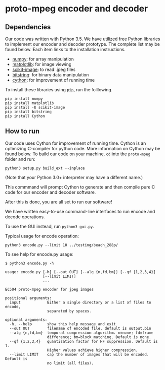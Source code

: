 # proto-mpeg encoder and decoder

## Dependencies
Our code was written with Python 3.5. We have utilized free Python libraries to implement our encoder and decoder prototype. The complete list may be found below. Each item links to the installation instructions.

- [numpy](www.numpy.com): for array manipulation
- [matplotlib](http://matplotlib.org/users/installing.html): for image viewing
- [scikit-image](http://scikit-image.org/download.html): to read .jpeg files
- [bitstring](https://pypi.python.org/pypi/bitstring/3.1.3): for binary data manipulation
- [cython](http://cython.org/#download): for improvement of running time

To install these libraries using `pip`, run the folllowing.

```
pip install numpy
pip install matplotlib
pip install -U scikit-image
pip install bitstring
pip install Cython
```

## How to run

Our code uses Cython for improvement of running time. Cython is an optimizing C-compiler for python code. More information on Cython may be found below.
To build our code on your machine, `cd` into the `proto-mpeg` folder and run:

```
python3 setup.py build_ext --inplace
```
(Note that your Python 3.0+ interpreter may have a different name.)

This commmand will prompt Cython to generate and then compile pure C code for our encoder and decoder software.

After this is done, you are all set to run our software!

We have written easy-to-use command-line interfaces to run encode and decode operations.

To use the GUI instead, run `python3 gui.py`.

Typical usage for encode operation:

```
python3 encode.py --limit 10 ../testing/beach_288p/
```

To see help for encode.py usage:
```
$ python3 encode.py -h

usage: encode.py [-h] [--out OUT] [--alg {n,fd,bm}] [--qf {1,2,3,4}]
                 [--limit LIMIT]
                 ...

EC504 proto-mpeg encoder for jpeg images

positional arguments:
  input            Either a single directory or a list of files to encode,
                   separated by spaces.

optional arguments:
  -h, --help       show this help message and exit
  --out OUT        filename of encoded file. default is output.bin
  --alg {n,fd,bm}  temporal compression algorithm. n=none; fd=frame
                   difference; bm=block matching. Default is none.
  --qf {1,2,3,4}   quantization factor for HF suppression. Default is 1.
                   Higher values achieve higher compression.
  --limit LIMIT    cap the number of images that will be encoded. Default is
                   no limit (all files).
```
